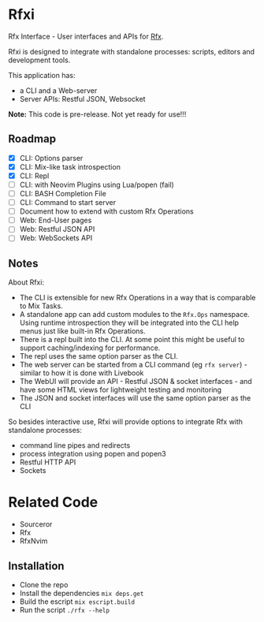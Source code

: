 # Rfxi

Rfx Interface - User interfaces and APIs for [Rfx](https://github.com/andyl/rfx).

Rfxi is designed to integrate with standalone processes: scripts, editors and
development tools.

This application has:
- a CLI and a Web-server
- Server APIs: Restful JSON, Websocket

**Note:** This code is pre-release.  Not yet ready for use!!!

## Roadmap

- [x] CLI: Options parser
- [x] CLI: Mix-like task introspection
- [x] CLI: Repl
- [ ] CLI: with Neovim Plugins using Lua/popen (fail)
- [ ] CLI: BASH Completion File
- [ ] CLI: Command to start server
- [ ] Document how to extend with custom Rfx Operations
- [ ] Web: End-User pages
- [ ] Web: Restful JSON API
- [ ] Web: WebSockets API

## Notes

About Rfxi:
- The CLI is extensible for new Rfx Operations in a way that is comparable to
  Mix Tasks.  
- A standalone app can add custom modules to the `Rfx.Ops` namespace.  Using
  runtime introspection they will be integrated into the CLI help menus just
  like built-in Rfx Operations. 
- There is a repl built into the CLI.  At some point this might be useful to
  support caching/indexing for performance.
- The repl uses the same option parser as the CLI.  
- The web server can be started from a CLI command (eg `rfx server`) - similar
  to how it is done with Livebook
- The WebUI will provide an API - Restful JSON & socket interfaces - and have
  some HTML views for lightweight testing and monitoring
- The JSON and socket interfaces will use the same option parser as the CLI

So besides interactive use, Rfxi will provide options to integrate Rfx with
standalone processes:
- command line pipes and redirects
- process integration using popen and popen3
- Restful HTTP API
- Sockets

# Related Code

- Sourceror
- Rfx
- RfxNvim

## Installation

- Clone the repo
- Install the dependencies `mix deps.get`
- Build the escript `mix escript.build`
- Run the script `./rfx --help`
